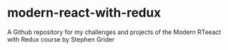 # modern-react-with-redux
A Github repository for my challenges and projects of the Modern RTeeact with Redux course by Stephen Grider
